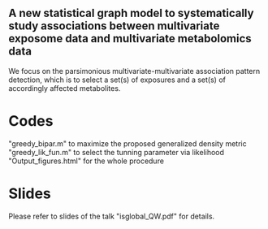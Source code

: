 ## A new statistical graph model to systematically study associations between multivariate exposome data and multivariate metabolomics data

We focus on the parsimonious multivariate-multivariate association pattern detection, which is to select a set(s) of exposures and a set(s) of accordingly  affected metabolites.  

# Codes

"greedy_bipar.m" to maximize the proposed generalized density metric
"greedy_lik_fun.m" to select the tunning parameter via likelihood
"Output_figures.html" for the whole procedure

# Slides
Please refer to slides of the talk "isglobal_QW.pdf" for details.

